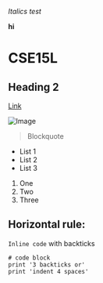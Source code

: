 *Italics test*

**hi**

# CSE15L

## Heading 2

[Link](http://www.google.com)

![Image](https://www.kindpng.com/picc/m/236-2369596_transparent-hi-png-sign-png-download.png)

> Blockquote

* List 1
* List 2
* List 3

1. One
2. Two
3. Three

Horizontal rule:
---

`Inline code` with backticks

```
# code block
print '3 backticks or'
print 'indent 4 spaces'
```
